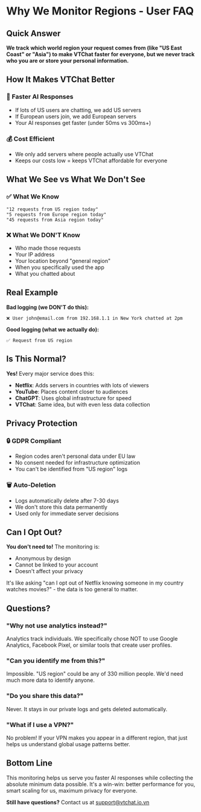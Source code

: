 # Why We Monitor Regions - User FAQ

## Quick Answer

**We track which world region your request comes from (like "US East Coast" or "Asia") to make VTChat faster for everyone, but we never track who you are or store your personal information.**

## How It Makes VTChat Better

### 🚀 Faster AI Responses

- If lots of US users are chatting, we add US servers
- If European users join, we add European servers
- Your AI responses get faster (under 50ms vs 300ms+)

### 💰 Cost Efficient

- We only add servers where people actually use VTChat
- Keeps our costs low = keeps VTChat affordable for everyone

## What We See vs What We Don't See

### ✅ What We Know

```
"12 requests from US region today"
"5 requests from Europe region today"
"45 requests from Asia region today"
```

### ❌ What We DON'T Know

- Who made those requests
- Your IP address
- Your location beyond "general region"
- When you specifically used the app
- What you chatted about

## Real Example

**Bad logging (we DON'T do this):**

```
❌ User john@email.com from 192.168.1.1 in New York chatted at 2pm
```

**Good logging (what we actually do):**

```
✅ Request from US region
```

## Is This Normal?

**Yes!** Every major service does this:

- **Netflix**: Adds servers in countries with lots of viewers
- **YouTube**: Places content closer to audiences
- **ChatGPT**: Uses global infrastructure for speed
- **VTChat**: Same idea, but with even less data collection

## Privacy Protection

### 🔒 GDPR Compliant

- Region codes aren't personal data under EU law
- No consent needed for infrastructure optimization
- You can't be identified from "US region" logs

### 🗑️ Auto-Deletion

- Logs automatically delete after 7-30 days
- We don't store this data permanently
- Used only for immediate server decisions

## Can I Opt Out?

**You don't need to!** The monitoring is:

- Anonymous by design
- Cannot be linked to your account
- Doesn't affect your privacy

It's like asking "can I opt out of Netflix knowing someone in my country watches movies?" - the data is too general to matter.

## Questions?

### "Why not use analytics instead?"

Analytics track individuals. We specifically chose NOT to use Google Analytics, Facebook Pixel, or similar tools that create user profiles.

### "Can you identify me from this?"

Impossible. "US region" could be any of 330 million people. We'd need much more data to identify anyone.

### "Do you share this data?"

Never. It stays in our private logs and gets deleted automatically.

### "What if I use a VPN?"

No problem! If your VPN makes you appear in a different region, that just helps us understand global usage patterns better.

## Bottom Line

This monitoring helps us serve you faster AI responses while collecting the absolute minimum data possible. It's a win-win: better performance for you, smart scaling for us, maximum privacy for everyone.

**Still have questions?** Contact us at support@vtchat.io.vn

